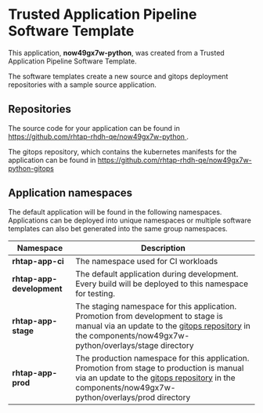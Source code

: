 # Trusted Application Pipeline Software Template

This application, **now49gx7w-python**, was created from a Trusted Application Pipeline Software Template.

The software templates create a new source and gitops deployment repositories with a sample source application. 

## Repositories

The source code for your application can be found in [https://github.com/rhtap-rhdh-qe/now49gx7w-python ](https://github.com/rhtap-rhdh-qe/now49gx7w-python ).
 
The gitops repository, which contains the kubernetes manifests for the application can be found in 
[https://github.com/rhtap-rhdh-qe/now49gx7w-python-gitops ](https://github.com/rhtap-rhdh-qe/now49gx7w-python-gitops ) 

## Application namespaces 

The default application will be found in the following namespaces. Applications can be deployed into unique namespaces or multiple software templates can also bet generated into the same group namespaces.  

|  Namespace   |  Description   |  
| -------- | -------- |
| **rhtap-app-ci** | The namespace used for CI workloads |
| **rhtap-app-development** | The default application during development. Every build will be deployed to this namespace for testing. |
| **rhtap-app-stage** | The staging namespace for this application. Promotion from development to stage is manual via an update to the [gitops repository](https://github.com/rhtap-rhdh-qe/now49gx7w-python-gitops ) in the components/now49gx7w-python/overlays/stage directory |
| **rhtap-app-prod** | The production namespace for this application. Promotion from stage to production is manual via an update to the [gitops repository](https://github.com/rhtap-rhdh-qe/now49gx7w-python-gitops ) in the components/now49gx7w-python/overlays/prod directory |